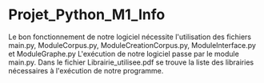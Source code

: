 # Projet_Python_M1_Info
Le bon fonctionnement de notre logiciel nécessite l'utilisation des fichiers main.py, ModuleCorpus.py, ModuleCreationCorpus.py, ModuleInterface.py et ModuleGraphe.py
L'exécution de notre logiciel passe par le module main.py.
Dans le fichier Librairie_utilisee.pdf se trouve la liste des librairies nécessaires à l'exécution de notre programme.
